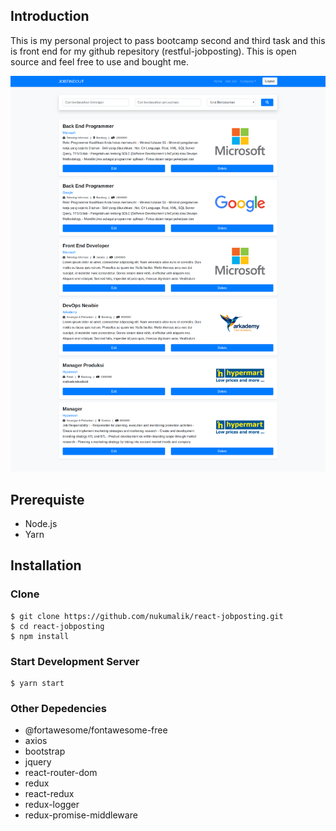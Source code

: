 ## Introduction

This is my personal project to pass bootcamp second and third task and this is front end for my github repesitory (restful-jobposting). This is open source and feel free to use and bought me.

![Job List](./SS/Jobfindout/React/JobList.png)

## Prerequiste

-   Node.js
-   Yarn

## Installation

### Clone

    $ git clone https://github.com/nukumalik/react-jobposting.git
    $ cd react-jobposting
    $ npm install

### Start Development Server

    $ yarn start

### Other Depedencies

-   @fortawesome/fontawesome-free
-   axios
-   bootstrap
-   jquery
-   react-router-dom
-   redux
-   react-redux
-   redux-logger
-   redux-promise-middleware
